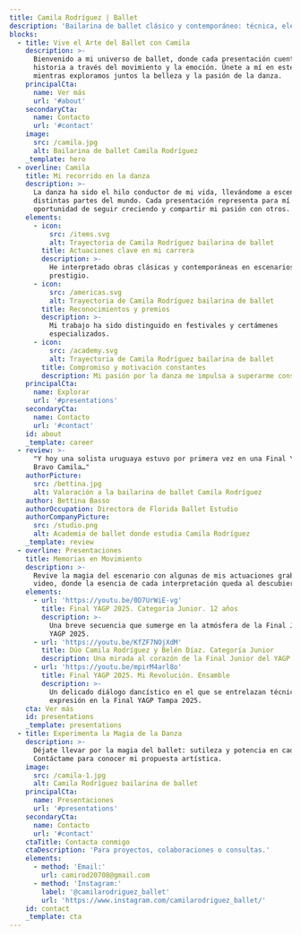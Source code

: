```yaml
---
title: Camila Rodríguez | Ballet
description: 'Bailarina de ballet clásico y contemporáneo: técnica, elegancia y pasión.'
blocks:
  - title: Vive el Arte del Ballet con Camila
    description: >-
      Bienvenido a mi universo de ballet, donde cada presentación cuenta una
      historia a través del movimiento y la emoción. Únete a mí en este viaje
      mientras exploramos juntos la belleza y la pasión de la danza.
    principalCta:
      name: Ver más
      url: '#about'
    secondaryCta:
      name: Contacto
      url: '#contact'
    image:
      src: /camila.jpg
      alt: Bailarina de ballet Camila Rodríguez
    _template: hero
  - overline: Camila
    title: Mi recorrido en la danza
    description: >-
      La danza ha sido el hilo conductor de mi vida, llevándome a escenarios de
      distintas partes del mundo. Cada presentación representa para mí una
      oportunidad de seguir creciendo y compartir mi pasión con otros.
    elements:
      - icon:
          src: /items.svg
          alt: Trayectoria de Camila Rodríguez bailarina de ballet
        title: Actuaciones clave en mi carrera
        description: >-
          He interpretado obras clásicas y contemporáneas en escenarios de
          prestigio.
      - icon:
          src: /americas.svg
          alt: Trayectoria de Camila Rodríguez bailarina de ballet
        title: Reconocimientos y premios
        description: >-
          Mi trabajo ha sido distinguido en festivales y certámenes
          especializados.
      - icon:
          src: /academy.svg
          alt: Trayectoria de Camila Rodríguez bailarina de ballet
        title: Compromiso y motivación constantes
        description: Mi pasión por la danza me impulsa a superarme constantemente.
    principalCta:
      name: Explorar
      url: '#presentations'
    secondaryCta:
      name: Contacto
      url: '#contact'
    id: about
    _template: career
  - review: >-
      "Y hoy una solista uruguaya estuvo por primera vez en una Final YAGP.
      Bravo Camila…"
    authorPicture:
      src: /bettina.jpg
      alt: Valoración a la bailarina de ballet Camila Rodríguez
    author: Bettina Basso
    authorOccupation: Directora de Florida Ballet Estudio
    authorCompanyPicture:
      src: /studio.png
      alt: Academia de ballet donde estudia Camila Rodríguez
    _template: review
  - overline: Presentaciones
    title: Memorias en Movimiento
    description: >-
      Revive la magia del escenario con algunas de mis actuaciones grabadas en
      video, donde la esencia de cada interpretación queda al descubierto.
    elements:
      - url: 'https://youtu.be/0D7UrWiE-vg'
        title: Final YAGP 2025. Categoría Junior. 12 años
        description: >-
          Una breve secuencia que sumerge en la atmósfera de la Final Junior del
          YAGP 2025.
      - url: 'https://youtu.be/KfZF7NOjXdM'
        title: Dúo Camila Rodríguez y Belén Díaz. Categoría Junior
        description: Una mirada al corazón de la Final Junior del YAGP 2025 en Tampa.
      - url: 'https://youtu.be/mpirM4arl8o'
        title: Final YAGP 2025. Mi Revolución. Ensamble
        description: >-
          Un delicado diálogo dancístico en el que se entrelazan técnica y
          expresión en la Final YAGP Tampa 2025.
    cta: Ver más
    id: presentations
    _template: presentations
  - title: Experimenta la Magia de la Danza
    description: >-
      Déjate llevar por la magia del ballet: sutileza y potencia en cada paso.
      Contáctame para conocer mi propuesta artística.
    image:
      src: /camila-1.jpg
      alt: Camila Rodríguez bailarina de ballet
    principalCta:
      name: Presentaciones
      url: '#presentations'
    secondaryCta:
      name: Contacto
      url: '#contact'
    ctaTitle: Contacta conmigo
    ctaDescription: 'Para proyectos, colaboraciones o consultas.'
    elements:
      - method: 'Email:'
        url: camirod20708@gmail.com
      - method: 'Instagram:'
        label: '@camilarodriguez_ballet'
        url: 'https://www.instagram.com/camilarodriguez_ballet/'
    id: contact
    _template: cta
---
```


